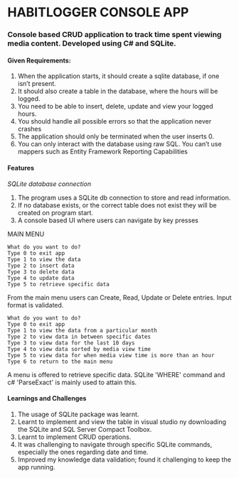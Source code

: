 # HABITLOGGER CONSOLE APP

### Console based CRUD application to track time spent viewing media content. Developed using C# and SQLite.

#### Given Requirements:
 1. When the application starts, it should create a sqlite database, if one isn’t present.
 2. It should also create a table in the database, where the hours will be logged.
 3. You need to be able to insert, delete, update and view your logged hours.
 4. You should handle all possible errors so that the application never crashes
 5. The application should only be terminated when the user inserts 0.
 6. You can only interact with the database using raw SQL. You can’t use mappers such as Entity Framework Reporting Capabilities

    
#### Features
_SQLite database connection_

1. The program uses a SQLite db connection to store and read information.
2. If no database exists, or the correct table does not exist they will be created on program start.
3. A console based UI where users can navigate by key presses

MAIN MENU

    What do you want to do?
    Type 0 to exit app
    Type 1 to view the data
    Type 2 to insert data
    Type 3 to delete data
    Type 4 to update data
    Type 5 to retrieve specific data

From the main menu users can Create, Read, Update or Delete entries. Input format is validated.

    What do you want to do?
    Type 0 to exit app
    Type 1 to view the data from a particular month
    Type 2 to view data in between specific dates
    Type 3 to view data for the last 10 days
    Type 4 to view data sorted by media view time
    Type 5 to view data for when media view time is more than an hour
    Type 6 to return to the main menu 

A menu is offered to retrieve specific data. SQLite 'WHERE' command and c# 'ParseExact' is mainly used to attain this.

#### Learnings and Challenges
1. The usage of SQLite package was learnt.
2. Learnt to implement and view the table in visual studio ny downloading the SQLite and SQL Server Compact Toolbox.
3. Learnt to implement CRUD operations.
4. It was challenging to navigate through specific SQLite commands, especially the ones regarding date and time.
5. Improved my knowledge data validation; found it challenging to keep the app running.

